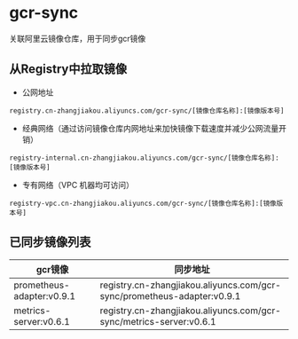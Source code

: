 # gcr-sync
关联阿里云镜像仓库，用于同步gcr镜像

##  从Registry中拉取镜像

- 公网地址

```
registry.cn-zhangjiakou.aliyuncs.com/gcr-sync/[镜像仓库名称]:[镜像版本号]
```

- 经典网络（通过访问镜像仓库内网地址来加快镜像下载速度并减少公网流量开销）

```
registry-internal.cn-zhangjiakou.aliyuncs.com/gcr-sync/[镜像仓库名称]:[镜像版本号]
```

- 专有网络（VPC 机器均可访问）

```
registry-vpc.cn-zhangjiakou.aliyuncs.com/gcr-sync/[镜像仓库名称]:[镜像版本号]
```

## 已同步镜像列表

| gcr镜像                   | 同步地址                                                     |
| ------------------------- | ------------------------------------------------------------ |
| prometheus-adapter:v0.9.1 | registry.cn-zhangjiakou.aliyuncs.com/gcr-sync/prometheus-adapter:v0.9.1 |
| metrics-server:v0.6.1     | registry.cn-zhangjiakou.aliyuncs.com/gcr-sync/metrics-server:v0.6.1 |

